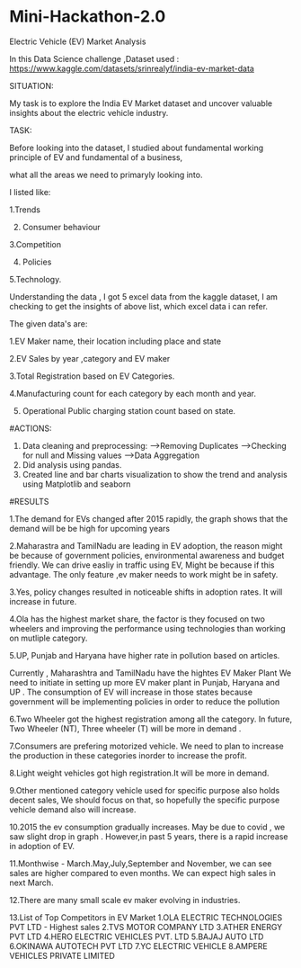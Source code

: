 # Mini-Hackathon-2.0
Electric Vehicle (EV) Market Analysis

In this Data Science challenge ,Dataset used : https://www.kaggle.com/datasets/srinrealyf/india-ev-market-data  

SITUATION:

My task is to explore the India EV Market dataset and uncover valuable insights about the electric vehicle industry.


TASK:

Before looking into the dataset, I studied about fundamental working principle of EV and fundamental of a business,

what all the areas we need to primaryly looking into. 

I listed like: 

1.Trends 

2. Consumer behaviour

3.Competition 

4. Policies

5.Technology.

Understanding the data , I got 5 excel data from the kaggle dataset, I am checking to get the insights of above list, which excel data i can refer. 

The given data's are:

1.EV Maker name, their location including place and state

2.EV Sales by year ,category and EV maker

3.Total Registration based on EV Categories.

4.Manufacturing count for each category by each month and year.

5. Operational Public charging station count based on state.

#ACTIONS:
1. Data cleaning and preprocessing:
   -->Removing Duplicates
   -->Checking for null and Missing values
   -->Data Aggregation
2. Did analysis using pandas.
3. Created line and bar charts visualization to show the trend and analysis using Matplotlib and seaborn

   
#RESULTS


1.The demand for EVs changed after 2015 rapidly, the graph shows that the demand will be be high for upcoming years

2.Maharastra and TamilNadu are leading in EV adoption, the reason might be because of government policies, environmental awareness and budget friendly. We can drive easliy in traffic using EV, Might be because if this advantage. The only feature ,ev maker needs to work might be in safety.

3.Yes, policy changes resulted in noticeable shifts in adoption rates. It will increase in future.

4.Ola has the highest market share, the factor is they focused on two wheelers and improving the performance using technologies than working on mutliple category.

5.UP, Punjab and Haryana have higher rate in pollution based on articles.

Currently , Maharashtra and TamilNadu have the hightes EV Maker Plant
We need to initiate in setting up more EV maker plant in Punjab, Haryana and UP . The consumption of EV will increase in those states because government will be implementing policies in order to reduce the pollution

6.Two Wheeler got the highest registration among all the category. In future, Two Wheeler (NT), Three wheeler (T) will be more in demand .

7.Consumers are prefering motorized vehicle. We need to plan to increase the production in these categories inorder to increase the profit. 

8.Light weight vehicles got high registration.It will be more in demand.

9.Other mentioned category vehicle used for specific purpose also holds decent sales, We should focus on that, so hopefully the specific purpose vehicle demand also will increase.

10.2015 the ev consumption gradually increases. May be due to covid , we saw slight drop in graph . However,in past 5 years, there is a rapid increase in adoption of EV.

11.Monthwise - March.May,July,September and November, we can see sales are higher compared to even months. We can expect high sales in next March.

12.There are many small scale ev maker evolving in industries.

13.List of Top Competitors in EV Market
1.OLA ELECTRIC TECHNOLOGIES PVT LTD - Highest sales
2.TVS MOTOR COMPANY LTD 
3.ATHER ENERGY PVT LTD 
4.HERO ELECTRIC VEHICLES PVT. LTD 
5.BAJAJ AUTO LTD 
6.OKINAWA AUTOTECH PVT LTD 
7.YC ELECTRIC VEHICLE 
8.AMPERE VEHICLES PRIVATE LIMITED
